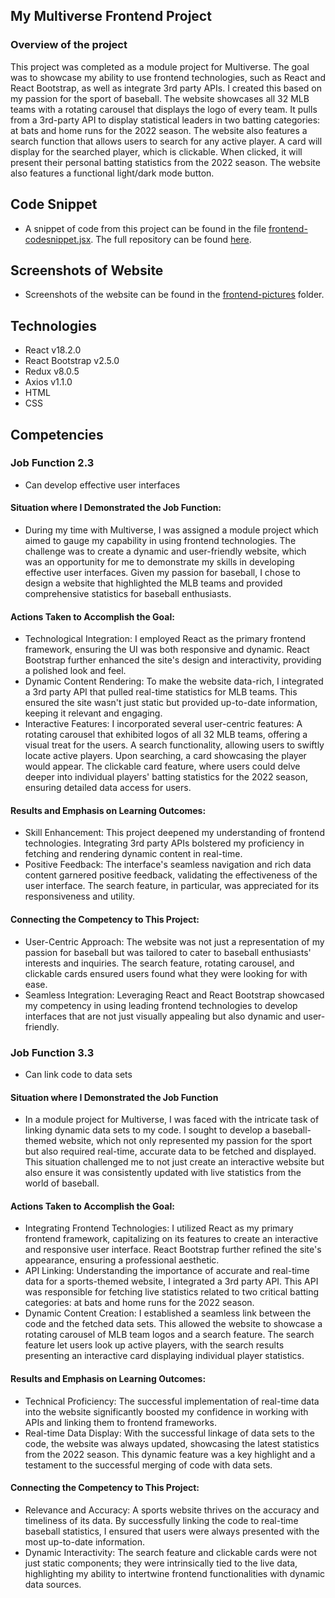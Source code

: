 ## My Multiverse Frontend Project
### Overview of the project
This project was completed as a module project for Multiverse. The goal was to showcase my ability to use frontend technologies, such as React and React Bootstrap, as well as integrate 3rd party APIs. I created this based on my passion for the sport of baseball. The website showcases all 32 MLB teams with a rotating carousel that displays the logo of every team. It pulls from a 3rd-party API to display statistical leaders in two batting categories: at bats and home runs for the 2022 season. The website also features a search function that allows users to search for any active player. A card will display for the searched player, which is clickable. When clicked, it will present their personal batting statistics from the 2022 season. The website also features a functional light/dark mode button.

## Code Snippet
- A snippet of code from this project can be found in the file [frontend-codesnippet.jsx](./frontend-codesnippet.jsx/). The full repository can be found [here](https://github.com/JNelson1421/Multiverse-Project-FrontEnd/tree/main/multiverse-project-frontend).

## Screenshots of Website
- Screenshots of the website can be found in the [frontend-pictures](./frontend-pictures) folder.

## Technologies
- React v18.2.0
- React Bootstrap v2.5.0
- Redux v8.0.5
- Axios v1.1.0
- HTML
- CSS

## Competencies
### Job Function 2.3
- Can develop effective user interfaces
#### Situation where I Demonstrated the Job Function:
- During my time with Multiverse, I was assigned a module project which aimed to gauge my capability in using frontend technologies. The challenge was to create a dynamic and user-friendly website, which was an opportunity 
  for me to demonstrate my skills in developing effective user interfaces. Given my passion for baseball, I chose to design a website that highlighted the MLB teams and provided comprehensive statistics for 
  baseball enthusiasts.
#### Actions Taken to Accomplish the Goal:
- Technological Integration: I employed React as the primary frontend framework, ensuring the UI was both responsive and dynamic. React Bootstrap further enhanced the site's design and interactivity, providing a polished 
  look and feel.
- Dynamic Content Rendering: To make the website data-rich, I integrated a 3rd party API that pulled real-time statistics for MLB teams. This ensured the site wasn't just static but provided up-to-date information, 
  keeping it relevant and engaging.
- Interactive Features: I incorporated several user-centric features:
  A rotating carousel that exhibited logos of all 32 MLB teams, offering a visual treat for the users.
  A search functionality, allowing users to swiftly locate active players. Upon searching, a card showcasing the player would appear.
  The clickable card feature, where users could delve deeper into individual players' batting statistics for the 2022 season, ensuring detailed data access for users.
#### Results and Emphasis on Learning Outcomes:
- Skill Enhancement: This project deepened my understanding of frontend technologies. Integrating 3rd party APIs bolstered my proficiency in fetching and rendering dynamic content in real-time.
- Positive Feedback: The interface's seamless navigation and rich data content garnered positive feedback, validating the effectiveness of the user interface. The search feature, in particular, was appreciated for its 
  responsiveness and utility.
#### Connecting the Competency to This Project:
- User-Centric Approach: The website was not just a representation of my passion for baseball but was tailored to cater to baseball enthusiasts' interests and inquiries. The search feature, rotating carousel, and 
  clickable cards ensured users found what they were looking for with ease.
- Seamless Integration: Leveraging React and React Bootstrap showcased my competency in using leading frontend technologies to develop interfaces that are not just visually appealing but also dynamic and user-friendly.


### Job Function 3.3
- Can link code to data sets
#### Situation where I Demonstrated the Job Function
- In a module project for Multiverse, I was faced with the intricate task of linking dynamic data sets to my code. I sought to develop a baseball-themed website, which not only represented my passion for the sport but 
  also required real-time, accurate data to be fetched and displayed. This situation challenged me to not just create an interactive website but also ensure it was consistently updated with live statistics from the world 
  of baseball.
#### Actions Taken to Accomplish the Goal:
- Integrating Frontend Technologies: I utilized React as my primary frontend framework, capitalizing on its features to create an interactive and responsive user interface. React Bootstrap further refined the site's 
  appearance, ensuring a professional aesthetic.
- API Linking: Understanding the importance of accurate and real-time data for a sports-themed website, I integrated a 3rd party API. This API was responsible for fetching live statistics related to two critical batting 
  categories: at bats and home runs for the 2022 season.
- Dynamic Content Creation: I established a seamless link between the code and the fetched data sets. This allowed the website to showcase a rotating carousel of MLB team logos and a search feature. The search feature let 
  users look up active players, with the search results presenting an interactive card displaying individual player statistics.
#### Results and Emphasis on Learning Outcomes:
- Technical Proficiency: The successful implementation of real-time data into the website significantly boosted my confidence in working with APIs and linking them to frontend frameworks.
- Real-time Data Display: With the successful linkage of data sets to the code, the website was always updated, showcasing the latest statistics from the 2022 season. This dynamic feature was a key highlight and a 
  testament to the successful merging of code with data sets.
#### Connecting the Competency to This Project:
- Relevance and Accuracy: A sports website thrives on the accuracy and timeliness of its data. By successfully linking the code to real-time baseball statistics, I ensured that users were always presented with the most 
  up-to-date information.
- Dynamic Interactivity: The search feature and clickable cards were not just static components; they were intrinsically tied to the live data, highlighting my ability to intertwine frontend functionalities with dynamic 
  data sources.

